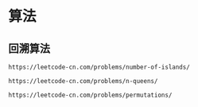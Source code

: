 算法
===

## 回溯算法
```
https://leetcode-cn.com/problems/number-of-islands/
```

```
https://leetcode-cn.com/problems/n-queens/
```

```
https://leetcode-cn.com/problems/permutations/
```